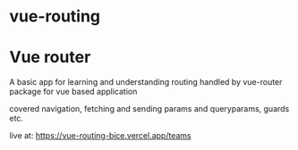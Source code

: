 # vue-routing

# Vue router

A basic app for learning and understanding routing handled by vue-router package for vue based application 

covered navigation, fetching and sending params and queryparams, guards etc.

live at:  https://vue-routing-bice.vercel.app/teams
